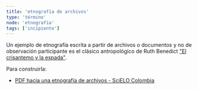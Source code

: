 ```yaml
---
title: 'etnografía de archivos'
type: 'término'
node: 'etnografía'
tags: ['incipiente']
---
```


Un ejemplo de etnografía escrita a partir de archivos o documentos y no de observación participante es el clásico antropológico de Ruth Benedict ["El crisantemo y la espada"](https://es.wikipedia.org/wiki/El_crisantemo_y_la_espada).

Para construirla:

- [PDF hacia una etnografía de archivos - SciELO Colombia](http://www.scielo.org.co/pdf/rcan/v47n1/v47n1a04.pdf)